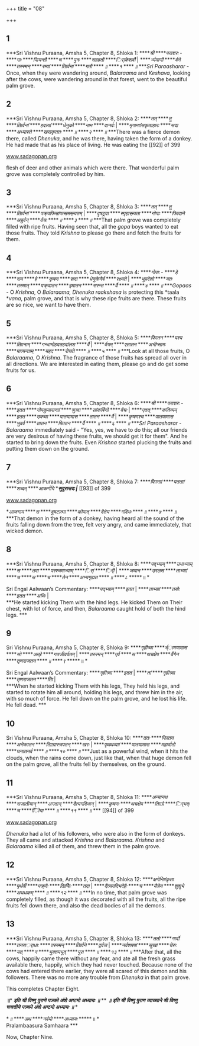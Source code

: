 +++
title = "08"

+++


## 1
***Sri Vishnu Puraana, Amsha 5, Chapter 8, Shloka 1:  *****श्री* *****पराशरः* - *****गाः* *****पाियन्तौ* *****च* *****पुनः* *****सहहतौ* *****र्ािकेशर्वौ* | *****र्भ्ममाणौ* *****र्वने* *****तस्स्मन्* *****रम्यां* *****तािर्वनां* *****गतौ* *****॥* *****१* *****॥* ****Sri Paraasharar* - Once, when they were wandering around, *Balaraama* and *Keshava*, looking after the cows, were wandering around in that forest, went to the beautiful palm grove. 





## 2
***Sri Vishnu Puraana, Amsha 5, Chapter 8, Shloka 2:  *****तत्* *****तु* *****तािर्वनां* *****हदव्यां* *****धेनुको* *****नाम* *****दानर्वः* | *****मृगामाांसकृताहारः* *****सदा* *****अध्यास्ते* *****खराकृततः* *****॥* *****२* *****॥* ***There was a fierce demon there, called *Dhenuka*, and he was there, having taken the form of a donkey. He had made that as his place of living. He was eating the  [[92]] of 399 



www.sadagopan.org



flesh of deer and other animals which were there. That wonderful palm grove was completely controlled by him. 





## 3
***Sri Vishnu Puraana, Amsha 5, Chapter 8, Shloka 3:  *****तत्* *****तु* *****तािर्वनां* *****पक्र्वफिसांपत्समस्न्र्वतम्* | *****दृषट्र्वा* *****स्पृहास्न्र्वता* *****गोपाः* *****फिादाने* *****अब्रुर्वन्* *****र्वचः* *****॥* *****३* *****॥* ***That palm grove was completely filled with ripe fruits. Having seen that, all the *gopa* boys wanted to eat those fruits. They told *Krishna* to please go there and fetch the fruits for them. 





## 4
***Sri Vishnu Puraana, Amsha 5, Chapter 8, Shloka 4:  *****गोपाः* - *****हे* *****राम* *****हे* *****कृषण* *****सदा* *****धेनुकेनैर्ष* *****रक्ष्यते* | *****भूप्रदेशो* *****यतः* *****तस्मात्* *****पक्र्वातन* *****इमातन* *****सस्न्त* *****र्वै* *****॥* *****४* *****॥* ****Gopaas* - O *Krishna*, O *Balaraama, Dhenuka raakshasa* is protecting this *taala **vana*, palm grove, and that is why these ripe fruits are there. These fruits are so nice, we want to have them. 





## 5
***Sri Vishnu Puraana, Amsha 5, Chapter 8, Shloka 5:  *****फिातन* *****पश्य* *****तािानाम्* *****गन्धामोहदतहदांलश* *****र्वै* | *****र्वयम्* *****एतातन* *****अभीप्सामः* *****पात्यन्ताम्* *****यहद* *****रोचते* *****॥* *****५* *****॥* ***Look at all those fruits, O *Balaraama*, O *Krishna*. The fragrance of those fruits has spread all over in all directions. We are interested in eating them, please go and do get some fruits for us. 





## 6
***Sri Vishnu Puraana, Amsha 5, Chapter 8, Shloka 6:  *****श्री* *****पराशरः* - *****इतत* *****गोपकुमाराणाां* *****श्रुत्र्वा* *****सांकर्षिणो* *****र्वचः* | *****एतत्* *****कतिव्यम्* *****इतत* *****उक्त्र्वा* *****पातयामास* *****तातन* *****र्वै* | *****कृषणश्च* *****पातयामास* *****भुवर्व* *****तातन* *****फिातन* *****र्वै* *****॥* *****६* *****॥* ****Sri Paraasharar - Balaraama* immediately said - "Yes, yes, we have to do this; all our friends are very desirous of having these fruits, we should get it for them". And he started to bring down the fruits. Even *Krishna* started plucking the fruits and putting them down on the ground. 





## 7
***Sri Vishnu Puraana, Amsha 5, Chapter 8, Shloka 7:  *****फिानाां* *****पतताां* *****शब्दम्* *****आकर्णयि* *****सुदुरासदः* |*** [[93]] of 399 



www.sadagopan.org



**आजगाम* *****स* *****दुषटात्मा* *****कोपात्* *****दैतेय* *****गदिभः* *****॥* *****७* *****॥* ***That demon in the form of a donkey, having heard all the sound of the fruits falling down from the tree, felt very angry, and came immediately, that wicked demon. 





## 8
***Sri Vishnu Puraana, Amsha 5, Chapter 8, Shloka 8:  *****पद्भ्याम्* *****उभाभ्याम्* *****स* *****तदा* *****पस्श्चमाभ्याम्* *****र्िां* *****र्िी* | *****जघान* *****उरलस* *****ताभ्याां* *****च* *****स* *****च* *****तेन* *****अभ्यगृह्यत* *****॥* *****८* *****॥ *   
   
Sri Engal Aalwaan’s Commentary: *****पद्भ्याम्* *****इतत* | *****ताभ्याां* *****तयोः* *****इतत* *****अथिः* |   
 ***He started kicking Them with the hind legs. He kicked Them on Their chest, with lot of force, and then, *Balaraama* caught hold of both the hind legs. ***   


## 9
Sri Vishnu Puraana, Amsha 5, Chapter 8, Shloka 9:  *****गृहीत्र्वा* *****र्भ्ामयामास* *****सो* *****अम्र्रे* *****गतजीवर्वतम्* | *****तस्स्मन्* *****एर्व* *****स* *****थचक्षेप* *****र्वेगेन* *****तृणराजतन* *****॥* *****९* *****॥ *   
   
Sri Engal Aalwaan’s Commentary: *****गृहीत्र्वा* *****इतत* | *****तां* *****गृहीत्र्वा* *****तृणराजतन* *****तािे* |   
 ***When he started kicking Them with his legs, They held his legs, and started to rotate him all around, holding his legs, and threw him in the air, with so much of force. He fell down on the palm grove, and he lost his life. He fell dead. ***   


## 10
Sri Vishnu Puraana, Amsha 5, Chapter 8, Shloka 10:  *****ततः* *****फिातन* *****अनेकातन* *****तािाग्रास्न्नपतन्* *****खरः* | *****पृथथव्याां* *****पातयामास* *****महार्वातो* *****घनातनर्व* *****॥* *****१०* *****॥* ***Just as a powerful wind, when it hits the clouds, when the rains come down, just like that, when that huge demon fell on the palm grove, all the fruits fell by themselves, on the ground. 





## 11
***Sri Vishnu Puraana, Amsha 5, Chapter 8, Shloka 11:  *****अन्यानथ* *****सजातीयान्* *****अगतान्* *****दैत्यगदिभान्* | *****कृषणः* *****थचक्षेप* *****तािाग्रे* *****र्िभद्ः* *****च* *****िीिया* *****॥* *****११* *****॥* *** [[94]] of 399 



www.sadagopan.org



*Dhenuka* had a lot of his followers, who were also in the form of donkeys. They all came and attacked *Krishna* and *Balaraama. Krishna* and *Balaraama* killed all of them, and threw them in the palm grove. 





## 12
***Sri Vishnu Puraana, Amsha 5, Chapter 8, Shloka 12:  *****क्षणेनािांकृता* *****पृर्थर्वी* *****पक्र्वैः* *****तािफिैः* *****तदा* | *****दैत्यगदिभदेहैः* *****च* *****मैत्रेय* *****शुशुभे* *****अथधकम्* *****॥* *****१२* *****॥* ***In no time, that palm grove was completely filled, as though it was decorated with all the fruits, all the ripe fruits fell down there, and also the dead bodies of all the demons. 





## 13
***Sri Vishnu Puraana, Amsha 5, Chapter 8, Shloka 13:  *****ततो* *****गार्वो* *****तनरार्ाधाः* *****तस्स्मन्* *****तािर्वने* *****द्वर्वज* | *****नर्वशषपां* *****सुखां* *****चेरुः* *****यत्* *****न* *****भुक्तमभूत्* *****पुरा* *****॥* *****१३* *****॥* ***After that, all the cows, happily came there without any fear, and ate all the fresh grass available there, happily, which they had never touched. Because none of the cows had entered there earlier, they were all scared of this demon and his followers. There was no more any trouble from *Dhenuka* in that palm grove. 



This completes Chapter Eight. 



**॥*** ***इति*** ***श्री*** ***विष्णु*** ***पुराणे*** ***पञ्चमे*** ***अंशे*** ***अष्टमो*** ***अध्यायः*** ***॥*** ** ***॥*** ***इति*** ***श्री*** ***विष्णु*** ***पुराण*** ***व्याख्याने*** ***श्री*** ***विष्णु*** ***चचत्तीये*** ***पञ्चमे*** ***अंशे*** ***अष्टमो*** ***अध्यायः*** ***॥*** *



**॥* *****अथ* *****नर्वमो* *****अध्यायः* *****॥ *   
Pralambaasura Samhaara ***





Now, Chapter Nine. 


